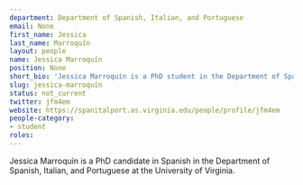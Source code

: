 ```yaml
---
department: Department of Spanish, Italian, and Portuguese
email: None
first_name: Jessica
last_name: Marroquín
layout: people
name: Jessica Marroquín
position: None
short_bio: 'Jessica Marroquín is a PhD student in the Department of Spanish, Italian, and Portuguese at the University of Virginia.'
slug: jessica-marroquín
status: not_current
twitter: jfm4em
website: https://spanitalport.as.virginia.edu/people/profile/jfm4em
people-category:
- student
roles:
---
```

Jessica Marroquín is a PhD candidate in Spanish in the Department of Spanish, Italian, and Portuguese at the University of Virginia.
